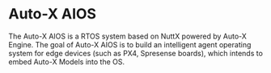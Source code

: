 # Auto-X AIOS

The Auto-X AIOS is a RTOS system based on NuttX powered by Auto-X Engine. The goal of Auto-X AIOS is to build an intelligent agent operating system for edge devices (such as PX4, Spresense boards), which intends to embed Auto-X Models into the OS.
